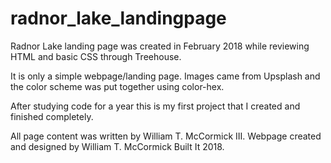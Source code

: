 # radnor_lake_landingpage
Radnor Lake landing page was created in February 2018 while reviewing HTML and basic CSS through Treehouse.

It is only a simple webpage/landing page. Images came from Upsplash and the color scheme was put together using color-hex.

After studying code for a year this is my first project that I created and finished completely.

All page content was written by William T. McCormick III. Webpage created and designed by William T. McCormick Built It 2018.
